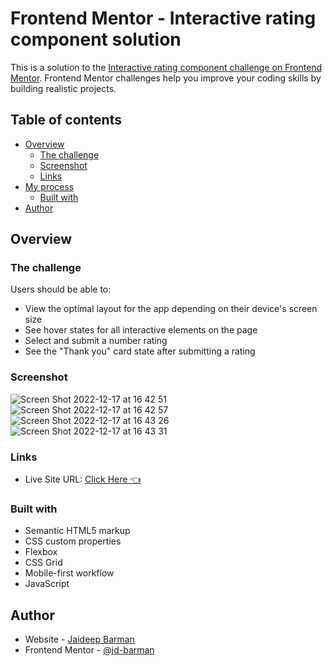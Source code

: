 # Frontend Mentor - Interactive rating component solution

This is a solution to the [Interactive rating component challenge on Frontend Mentor](https://www.frontendmentor.io/challenges/interactive-rating-component-koxpeBUmI). Frontend Mentor challenges help you improve your coding skills by building realistic projects. 

## Table of contents

- [Overview](#overview)
  - [The challenge](#the-challenge)
  - [Screenshot](#screenshot)
  - [Links](#links)
- [My process](#my-process)
  - [Built with](#built-with)
- [Author](#author)

## Overview

### The challenge

Users should be able to:

- View the optimal layout for the app depending on their device's screen size
- See hover states for all interactive elements on the page
- Select and submit a number rating
- See the "Thank you" card state after submitting a rating

### Screenshot
![Screen Shot 2022-12-17 at 16 42 51](https://user-images.githubusercontent.com/118118656/208239240-af268701-6b30-428d-ab9e-c964a427f518.png)
![Screen Shot 2022-12-17 at 16 42 57](https://user-images.githubusercontent.com/118118656/208239252-de9146ed-c89c-40b6-8489-5a15cb4ccb97.png)
![Screen Shot 2022-12-17 at 16 43 26](https://user-images.githubusercontent.com/118118656/208239261-cc386d5c-ef33-4b44-976c-760f1e951d02.png)
![Screen Shot 2022-12-17 at 16 43 31](https://user-images.githubusercontent.com/118118656/208239272-09a70f73-56f6-4536-bd05-903ec0d0bb56.png)

### Links

- Live Site URL: [Click Here 👈](https://jb-interactive-rating-component.netlify.app/)

### Built with

- Semantic HTML5 markup
- CSS custom properties
- Flexbox
- CSS Grid
- Mobile-first workflow
- JavaScript

## Author

- Website - [Jaideep Barman](https://www.showwcase.com/jd-barman)
- Frontend Mentor - [@jd-barman](https://www.frontendmentor.io/profile/jd-barman)
